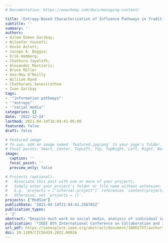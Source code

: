 ```yaml
---
# Documentation: https://wowchemy.com/docs/managing-content/

title: 'Entropy-Based Characterization of Influence Pathways in Traditional and Social Media'
subtitle: ''
summary: ''
authors:
- Ozlem Ozmen Garibay; 
- Niloofar Yousefi; 
- Kevin Aslett; 
- Jacopo A. Baggio; 
- Erik Hemberg; 
- Chathura Jayalath; 
- Alexander Mantzaris; 
- Bruce Miller
- Una-May O’Reilly
- William Rand
- Chathurani Senevirathna
- Ivan Garibay
tags:
- '"information pathways"'
- '"entropy"'
- '"social media"'
categories: []
date: '2022-12-14'
lastmod: 2021-04-14T16:04:41-05:00
featured: false
draft: false

# Featured image
# To use, add an image named `featured.jpg/png` to your page's folder.
# Focal points: Smart, Center, TopLeft, Top, TopRight, Left, Right, BottomLeft, Bottom, BottomRight.
image:
  caption: ''
  focal_point: ''
  preview_only: false

# Projects (optional).
#   Associate this post with one or more of your projects.
#   Simply enter your project's folder or file name without extension.
#   E.g. `projects = ["internal-project"]` references `content/project/deep-learning/index.md`.
#   Otherwise, set `projects = []`.
projects: ["ModSim"]
publishDate: '2021-04-14T21:04:41.258705Z'
publication_types:
- '2'
abstract: "Despite much work on social media, analysis of individual influence campaigns, messages, and platforms, we lack the tools and techniques and fundamental research to effectively understand the information flows and their effects on the dynamics of the entire information ecosystem. For example, how information is amplified or dampened as it moves from one online community to another, how information is spinned or framed into narratives that favor or malign viewpoints organically or by foreign actors, how disinformation flows from fringe to mainstream communities, etc. We postulate that the information ecosystem is an attention economy, and that influence-the ability to gather attention towards a particular message or messages- is its currency. As a result, we model the information ecosystem as a complex network of influences flowing between actors, communities and platforms. This paper advocate for the use of information-theoretic entropic methods to model and characterize this complex network of influences over time: Influence Cascades Ecosystem (ICE). We envision leveraging the concept of influence cascades in conjunction with a novel geopolitical news-centric model of the information ecosystem in order to better understand the influence pathways by which various types of information (new articles from trusted, untrusted, fringe or mainstream sources) propagate across the social and traditional hybrid media environment."
publication: '*IEEE 8th International Conference on Collaboration and Internet Computing*'
url_pdf: https://ieeexplore.ieee.org/abstract/document/10061757/authors#authors
doi: 10.1109/CIC56439.2022.00016
---
```

